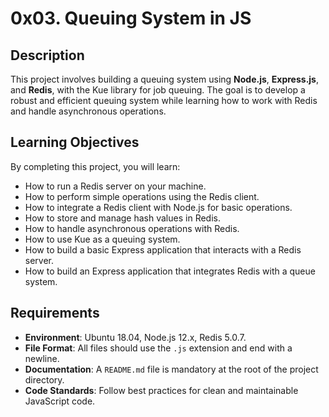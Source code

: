 # 0x03. Queuing System in JS

## Description
This project involves building a queuing system using **Node.js**, **Express.js**, and **Redis**, with the Kue library for job queuing. The goal is to develop a robust and efficient queuing system while learning how to work with Redis and handle asynchronous operations.

## Learning Objectives
By completing this project, you will learn:
- How to run a Redis server on your machine.
- How to perform simple operations using the Redis client.
- How to integrate a Redis client with Node.js for basic operations.
- How to store and manage hash values in Redis.
- How to handle asynchronous operations with Redis.
- How to use Kue as a queuing system.
- How to build a basic Express application that interacts with a Redis server.
- How to build an Express application that integrates Redis with a queue system.

## Requirements
- **Environment**: Ubuntu 18.04, Node.js 12.x, Redis 5.0.7.
- **File Format**: All files should use the `.js` extension and end with a newline.
- **Documentation**: A `README.md` file is mandatory at the root of the project directory.
- **Code Standards**: Follow best practices for clean and maintainable JavaScript code.
